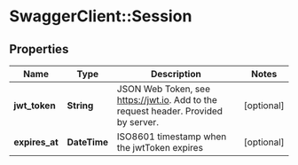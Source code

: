 # SwaggerClient::Session

## Properties
Name | Type | Description | Notes
------------ | ------------- | ------------- | -------------
**jwt_token** | **String** | JSON Web Token, see https://jwt.io. Add to the request header. Provided by server. | [optional] 
**expires_at** | **DateTime** | ISO8601 timestamp when the jwtToken expires | [optional] 


